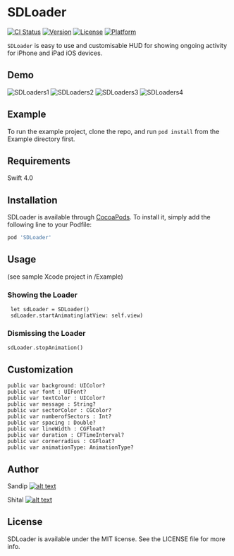 # SDLoader

[![CI Status](http://img.shields.io/travis/sandipdhagdi@gmail.com/SDLoader.svg?style=flat)](https://travis-ci.org/sandipdhagdi@gmail.com/SDLoader)
[![Version](https://img.shields.io/cocoapods/v/SDLoader.svg?style=flat)](http://cocoapods.org/pods/SDLoader)
[![License](https://img.shields.io/cocoapods/l/SDLoader.svg?style=flat)](http://cocoapods.org/pods/SDLoader)
[![Platform](https://img.shields.io/cocoapods/p/SDLoader.svg?style=flat)](http://cocoapods.org/pods/SDLoader)


`SDLoader` is easy to use and customisable HUD for showing ongoing activity for iPhone and iPad iOS devices.

## Demo

![SDLoaders1](https://github.com/sandipdhagdi/SDLoader/blob/master/SampleVideos/s1.gif)
![SDLoaders2](https://github.com/sandipdhagdi/SDLoader/blob/master/SampleVideos/s2.gif)
![SDLoaders3](https://github.com/sandipdhagdi/SDLoader/blob/master/SampleVideos/s3.gif)
![SDLoaders4](https://github.com/sandipdhagdi/SDLoader/blob/master/SampleVideos/s4.gif)

## Example

To run the example project, clone the repo, and run `pod install` from the Example directory first.

## Requirements
Swift 4.0

## Installation

SDLoader is available through [CocoaPods](http://cocoapods.org). To install
it, simply add the following line to your Podfile:

```ruby
pod 'SDLoader'
```

## Usage
(see sample Xcode project in /Example)

### Showing the Loader
     let sdLoader = SDLoader()
     sdLoader.startAnimating(atView: self.view)

### Dismissing the Loader
    sdLoader.stopAnimation()

## Customization

    public var background: UIColor?
    public var font : UIFont?
    public var textColor : UIColor?
    public var message : String?
    public var sectorColor : CGColor?
    public var numberofSectors : Int?
    public var spacing : Double?
    public var lineWidth : CGFloat?
    public var duration : CFTimeInterval?
    public var cornerradius : CGFloat?
    public var animationType: AnimationType?

## Author
 Sandip
 [![alt text][1.1]][1]
<!--[![alt text][2.1]][1]-->
<!--[![alt text][3.1]][1]-->
<!--[![alt text][4.1]][1]-->
<!--[![alt text][5.1]][1]-->
<!--[![alt text][6.1]][1]-->

Shital
[![alt text][1.1]][2]
<!-- links to social media icons -->
<!-- icons with padding -->
[1.1]: https://github.com/sandipdhagdi/SDLoader/blob/master/SampleVideos/facebook.png (Facebook)
<!--[2.1]: https://github.com/sandipdhagdi/SDLoader/blob/master/SampleVideos/email.png (Send me your valuable feedback)-->
<!--[3.1]: https://github.com/sandipdhagdi/SDLoader/blob/master/SampleVideos/email.png (google plus icon with padding)-->
<!--[4.1]: https://github.com/sandipdhagdi/SDLoader/blob/master/SampleVideos/email.png (tumblr icon with padding)-->
<!--[5.1]: https://github.com/sandipdhagdi/SDLoader/blob/master/SampleVideos/email.png (dribbble icon with padding)-->
<!--[6.1]: https://github.com/sandipdhagdi/SDLoader/blob/master/SampleVideos/email.png (github icon with padding)-->
[1]: https://www.facebook.com/sandipdhagdi
[2]: https://www.facebook.com
<!--[2]: http://www.facebook.com/sednaoui-->
<!--[3]: https://plus.google.com/+CarlSednaoui-->
<!--[4]: http://carlsed.tumblr.com-->
<!--[5]: http://dribbble.com/carlsednaoui-->
<!--[6]: http://www.github.com/carlsednaoui-->


## License

SDLoader is available under the MIT license. See the LICENSE file for more info.
